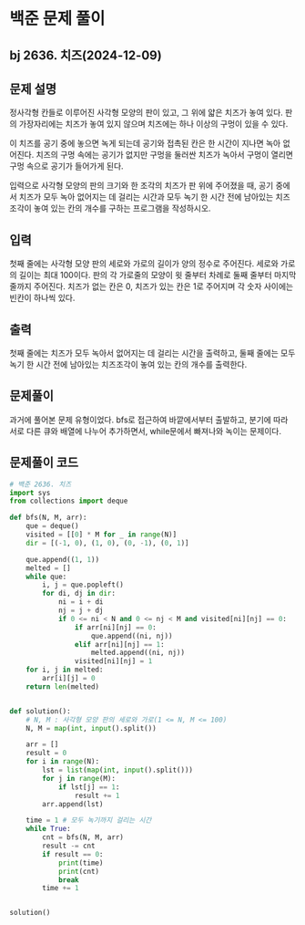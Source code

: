 # 백준 문제 풀이

## bj 2636. 치즈(2024-12-09)

## 문제 설명

정사각형 칸들로 이루어진 사각형 모양의 판이 있고, 그 위에 얇은 치즈가 놓여 있다. 판의 가장자리에는 치즈가 놓여 있지 않으며 치즈에는 하나 이상의 구멍이 있을 수 있다.

이 치즈를 공기 중에 놓으면 녹게 되는데 공기와 접촉된 칸은 한 시간이 지나면 녹아 없어진다. 치즈의 구멍 속에는 공기가 없지만 구멍을 둘러싼 치즈가 녹아서 구멍이 열리면 구멍 속으로 공기가 들어가게 된다.

입력으로 사각형 모양의 판의 크기와 한 조각의 치즈가 판 위에 주어졌을 때, 공기 중에서 치즈가 모두 녹아 없어지는 데 걸리는 시간과 모두 녹기 한 시간 전에 남아있는 치즈조각이 놓여 있는 칸의 개수를 구하는 프로그램을 작성하시오.

## 입력

첫째 줄에는 사각형 모양 판의 세로와 가로의 길이가 양의 정수로 주어진다. 세로와 가로의 길이는 최대 100이다. 판의 각 가로줄의 모양이 윗 줄부터 차례로 둘째 줄부터 마지막 줄까지 주어진다. 치즈가 없는 칸은 0, 치즈가 있는 칸은 1로 주어지며 각 숫자 사이에는 빈칸이 하나씩 있다.

## 출력

첫째 줄에는 치즈가 모두 녹아서 없어지는 데 걸리는 시간을 출력하고, 둘째 줄에는 모두 녹기 한 시간 전에 남아있는 치즈조각이 놓여 있는 칸의 개수를 출력한다.

## 문제풀이

과거에 풀어본 문제 유형이었다. bfs로 접근하여 바깥에서부터 출발하고, 분기에 따라 서로 다른 큐와 배열에 나누어 추가하면서, while문에서 빠져나와 녹이는 문제이다.

## 문제풀이 코드

```python
# 백준 2636. 치즈
import sys
from collections import deque

def bfs(N, M, arr):
    que = deque()
    visited = [[0] * M for _ in range(N)]
    dir = [(-1, 0), (1, 0), (0, -1), (0, 1)]

    que.append((1, 1))
    melted = []
    while que:
        i, j = que.popleft()
        for di, dj in dir:
            ni = i + di
            nj = j + dj
            if 0 <= ni < N and 0 <= nj < M and visited[ni][nj] == 0:
                if arr[ni][nj] == 0:
                    que.append((ni, nj))
                elif arr[ni][nj] == 1:
                    melted.append((ni, nj))
                visited[ni][nj] = 1
    for i, j in melted:
        arr[i][j] = 0
    return len(melted)


def solution():
    # N, M : 사각형 모양 판의 세로와 가로(1 <= N, M <= 100)
    N, M = map(int, input().split())

    arr = []
    result = 0
    for i in range(N):
        lst = list(map(int, input().split()))
        for j in range(M):
            if lst[j] == 1:
                result += 1
        arr.append(lst)

    time = 1 # 모두 녹기까지 걸리는 시간
    while True:
        cnt = bfs(N, M, arr)
        result -= cnt
        if result == 0:
            print(time)
            print(cnt)
            break
        time += 1


solution()

```
